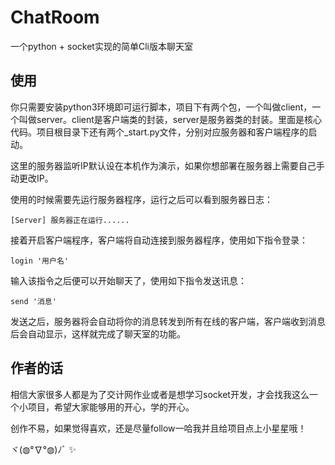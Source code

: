 # ChatRoom
一个python + socket实现的简单Cli版本聊天室

## 使用
你只需要安装python3环境即可运行脚本，项目下有两个包，一个叫做client，一个叫做server。client是客户端类的封装，server是服务器类的封装。里面是核心代码。项目根目录下还有两个_start.py文件，分别对应服务器和客户端程序的启动。

这里的服务器监听IP默认设在本机作为演示，如果你想部署在服务器上需要自己手动更改IP。

使用的时候需要先运行服务器程序，运行之后可以看到服务器日志：
```
[Server] 服务器正在运行......
```
接着开启客户端程序，客户端将自动连接到服务器程序，使用如下指令登录：
```
login '用户名'
```
输入该指令之后便可以开始聊天了，使用如下指令发送讯息：
```
send '消息'
```
发送之后，服务器将会自动将你的消息转发到所有在线的客户端，客户端收到消息后会自动显示，这样就完成了聊天室的功能。

## 作者的话
相信大家很多人都是为了交计网作业或者是想学习socket开发，才会找我这么一个小项目，希望大家能够用的开心，学的开心。

创作不易，如果觉得喜欢，还是尽量follow一哈我并且给项目点上小星星哦！

ヾ(◍°∇°◍)ﾉﾞ ✨
